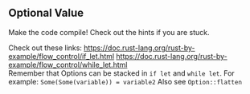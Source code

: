 ## Optional Value

Make the code compile! Check out the hints if you are stuck.

<div class="hint">Check out these links:
<a href="https://doc.rust-lang.org/rust-by-example/flow_control/if_let.html">https://doc.rust-lang.org/rust-by-example/flow_control/if_let.html</a>
<a href="https://doc.rust-lang.org/rust-by-example/flow_control/while_let.html">https://doc.rust-lang.org/rust-by-example/flow_control/while_let.html</a></div>

<div class="hint">Remember that Options can be stacked in <code>if let</code> and <code>while let</code>.
For example: <code>Some(Some(variable)) = variable2</code>
Also see <code>Option::flatten</code></div>
